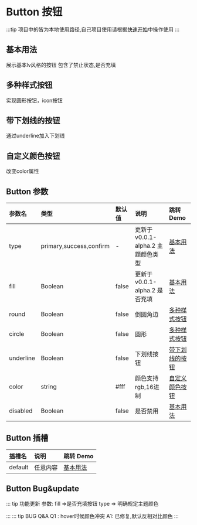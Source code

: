 
# Button 按钮
:::tip
项目中的皆为本地使用路径,自己项目使用请根据[快速开始](/guide/quick-start/)中操作使用
:::
## 基本用法
展示基本lv风格的按钮 包含了禁止状态,是否充填
<demo src="./demo-codes/demo.vue" desc="基本样式按钮"></demo>
## 多种样式按钮
实现圆形按钮，icon按钮
<demo src="./demo-codes/demo-round.vue" desc="通过传入参数改变按钮形状"></demo>

## 带下划线的按钮
通过underline加入下划线
<demo src="./demo-codes/demo-underline.vue" desc="通过underline加入下划线"></demo>

## 自定义颜色按钮
改变color属性
<demo src="./demo-codes/demo-color.vue" desc="改变color属性"></demo>

## Button 参数
| 参数名 | 类型 | 默认值 | 说明 | 跳转 Demo |
| :---- | :---- | :---- | :---- | :--------- |
|  type    |primary,success,confirm |   -   |  更新于v0.0.1-alpha.2 主题颜色类型 | [基本用法](#基本用法)|
|  fill    |Boolean|   false|  更新于v0.0.1-alpha.2  是否充填 | [基本用法](#基本用法)|
|  round    | Boolean  |   false   |   倒圆角边   | [多种样式按钮](#多种样式按钮)      |
|  circle    | Boolean  |   false   |   圆形   |     [多种样式按钮](#多种样式按钮)      |
|  underline    | Boolean  |   false   |   下划线按钮   |[带下划线的按钮](#带下划线的按钮)      |
|  color    | string  |   #fff   |   颜色支持rgb,16进制   | [自定义颜色按钮](#自定义颜色按钮)      |
|  disabled    | Boolean  |   false   |  是否禁用 |[基本用法](#基本用法)|
## Button 插槽
| 插槽名 | 说明 | 跳转 Demo |
| :---- | :---- | :--------- |
|   default   |  任意内容  | [基本用法](#基本用法)   |

## Button Bug&update

::: tip 功能更新
    参数:
    fill =>是否充填按钮
    type => 明确规定主题颜色

:::
::: tip BUG Q&A
    Q1 : hover时候颜色冲突
    A1: 已修复,默认反相对比颜色
:::







